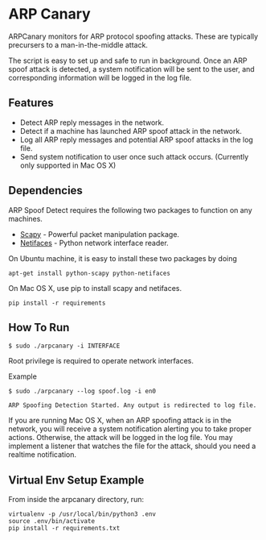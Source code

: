 ARP Canary
=========

ARPCanary monitors for ARP protocol spoofing attacks.  These are typically precursers to a man-in-the-middle attack.


The script is easy to set up and safe to run in background. Once an ARP spoof attack is detected, a system notification will be sent to the user, and corresponding information will be logged in the log file.


Features
----
  - Detect ARP reply messages in the network.
  - Detect if a machine has launched ARP spoof attack in the network.
  - Log all ARP reply messages and potential ARP spoof attacks in the log file.
  - Send system notification to user once such attack occurs. (Currently only supported in Mac OS X)

Dependencies
-----------
ARP Spoof Detect requires the following two packages to function on any machines.

* [Scapy] - Powerful packet manipulation package.
* [Netifaces] - Python network interface reader.

On Ubuntu machine, it is easy to install these two packages by doing
```
apt-get install python-scapy python-netifaces
```
On Mac OS X, use pip to install scapy and netifaces.
```
pip install -r requirements
```

How To Run
----
```
$ sudo ./arpcanary -i INTERFACE
```
Root privilege is required to operate network interfaces.


Example
```
$ sudo ./arpcanary --log spoof.log -i en0

ARP Spoofing Detection Started. Any output is redirected to log file.
```

If you are running Mac OS X, when an ARP spoofing attack is in the network, you will receive a system notification alerting you to take proper actions. Otherwise, the attack will be logged in the log file. You may implement a listener that watches the file for the attack, should you need a realtime notification. 

[Scapy]:http://www.secdev.org/projects/scapy/
[Netifaces]:https://pypi.python.org/pypi/netifaces

Virtual Env Setup Example
----

From inside the arpcanary directory, run:
``` 
virtualenv -p /usr/local/bin/python3 .env
source .env/bin/activate
pip install -r requirements.txt
```
